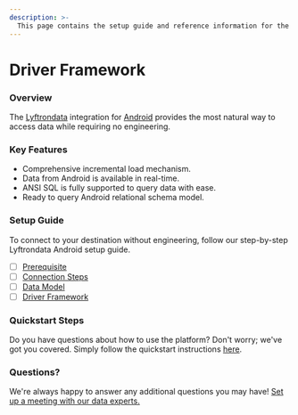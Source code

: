 ```yaml
---
description: >-
  This page contains the setup guide and reference information for the Android source connector.
---
```


# Driver Framework

### Overview

The [Lyftrondata](https://www.lyftrondata.com/) integration for [Android](None) provides the most natural way to access data while requiring no engineering.

### Key Features

* Comprehensive incremental load mechanism.
* Data from Android is available in real-time.&#x20;
* ANSI SQL is fully supported to query data with ease.
* Ready to query Android relational schema model.

### Setup Guide

To connect to your destination without engineering, follow our step-by-step Lyftrondata Android setup guide.

* [ ] [Prerequisite](../prerequisite.md)
* [ ] [Connection Steps](../connection-steps.md)
* [ ] [Data Model](../data-model/erd.md)
* [ ] [Driver Framework](../driver-framework/)

### Quickstart Steps

Do you have questions about how to use the platform? Don't worry; we've got you covered. Simply follow the quickstart instructions [here](../driver-framework/README.md).

### Questions? <a href="#questions" id="questions"></a>

We're always happy to answer any additional questions you may have! [Set up a meeting with our data experts.](https://www.lyftrondata.com/book-a-meeting/)


